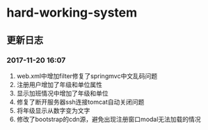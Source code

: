 # hard-working-system

## 更新日志

### 2017-11-20 16:07
1. web.xml中增加filter修复了springmvc中文乱码问题
2. 注册用户增加了年级和单位属性
3. 显示加班情况中增加了年级和单位
4. 修复了断开服务器ssh连接tomcat自动关闭问题
5. 将年级显示从数字变为文字
6. 修改了bootstrap的cdn源，避免出现注册窗口modal无法加载的情况
